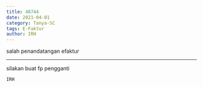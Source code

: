 ```yaml
---
title: 48744
date: 2021-04-01
category: Tanya-SC
tags: E-Faktur
author: IRH
---
```


salah penandatangan efaktur

---

silakan buat fp pengganti

`IRH`
